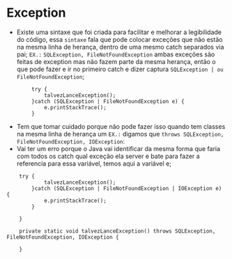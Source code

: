 # Exception 

- Existe uma sintaxe que foi criada para facilitar e melhorar a legibilidade do código, essa ``sintaxe`` fala que pode colocar exceções que não estão na mesma linha de herança, dentro de uma mesmo catch separados via pai; ``EX.:`` ``SQLException, FileNotFoundException`` ambas exceções são feitas de exception mas não fazem parte da mesma herança, então o que pode fazer e ir no primeiro catch e dizer captura ``SQLException | ou FileNotFoundException``;

````
		try {
			talvezLanceException();
		}catch (SQLException | FileNotFoundException e) {
			e.printStackTrace();
		}
````
- Tem que tomar cuidado porque não pode fazer isso quando tem classes na mesma linha de herança um ``EX.:`` digamos que ``throws SQLException, FileNotFoundException, IOException``:
- Vai ter um erro porque o Java vai identificar da mesma forma que faria com todos os catch qual exceção ela server e bate para fazer a referencia para essa variável, temos aqui a variável e;
````
	try {
			talvezLanceException();
		}catch (SQLException | FileNotFoundException | IOException e) {
			e.printStackTrace();
		}

	}

	private static void talvezLanceException() throws SQLException, FileNotFoundException, IOException {

	}
````
